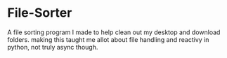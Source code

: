 # File-Sorter

A file sorting program I made to help clean out my desktop and download folders.
making this taught me allot about file handling and reactivy in python,
not truly async though.
